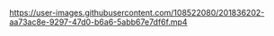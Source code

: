 


https://user-images.githubusercontent.com/108522080/201836202-aa73ac8e-9297-47d0-b6a6-5abb67e7df6f.mp4

